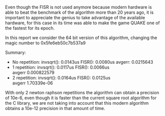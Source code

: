 ﻿Even though the FISR is not used anymore because modern hardware is able to beat the benchmark of the algorithm more than 20 years ago, it is important to appreciate the genius to take advantage of the available hardware, for this case in its time was able to make the game QUAKE one of the fastest for its epoch.

In this report we consider the 64 bit version of this algorithm, changing the magic number to 0x5fe6eb50c7b537a9 

Summary:
- No repetition:
invsqrt():   0.0143us  FISR():   0.0080us
avgerr:  0.0215643
- 1 repetition:
invsqrt():   0.0117us   FISR():  0.0066us  
avgerr  0.000822579
- 2 repetition:
invsqrt():  0.0164us  FISR():   0.0125us  
avgerr  1.70339e-06


With only 2 newton raphson repetitions the algorithm can obtain a precision of 10e-6, even though it is faster than the current square root algorithm for the C library, we are not taking into account that this modern algorithm obtains a 10e-12 precision in that amount of time.
